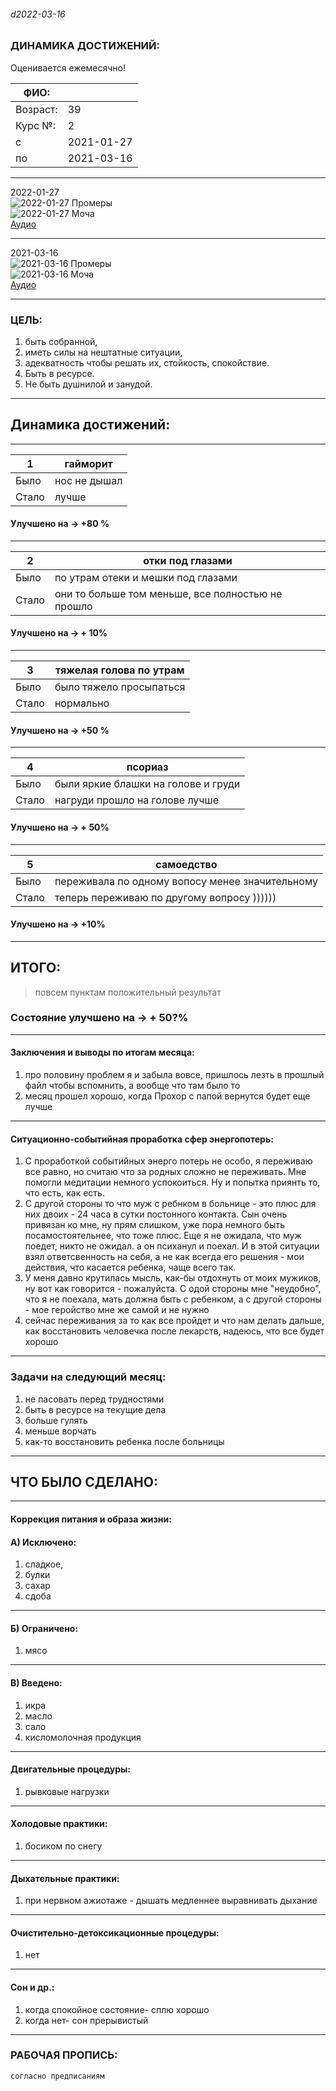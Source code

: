 ###### d2022-03-16  
### ДИНАМИКА ДОСТИЖЕНИЙ:   
Оценивается ежемесячно! 
 
| ФИО: | |  
|-|-|
Возраст: | 39
Курс №:  | 2
с    | 2021-01-27   
по | 2021-03-16  

***
2022-01-27  
![2022-01-27 Промеры](https://telegra.ph/file/b831da7c94ba242daa2c5.jpg)  
![2022-01-27 Моча](https://telegra.ph/file/75f445a8595f6893d2a12.jpg)   
[Аудио]()  

***
2021-03-16  
![2021-03-16 Промеры](https://telegra.ph/file/0bdf3fd35bad2585f9d9e.jpg)  
![2021-03-16 Моча](https://telegra.ph/file/538aa06173aafc09768d9.jpg)  
[Аудио]()

***   
### ЦЕЛЬ:  
1. быть собранной,  
2. иметь силы на нештатные ситуации, 
3. адекватность чтобы решать их, стойкость, спокойствие. 
4. Быть в ресурсе. 
5. Не быть душнилой и занудой.

*** 
## Динамика достижений:  

*** 

|1| гайморит|
|-|-|
Было  | нос не дышал
Стало | лучше

#### Улучшено на  → +80 %  

*** 

| 2 | отки под глазами|
|-|-|
Было  | по утрам отеки и мешки под глазами
Стало | они то больше том меньше, все полностью не прошло

#### Улучшено на  → + 10%  

*** 

| 3 | тяжелая голова по утрам
|-|-|
Было  | было тяжело просыпаться
Стало | нормально

#### Улучшено на  → +50 %  

*** 

| 4 | псориаз
|-|-|
Было  | были яркие блашки на голове и груди
Стало | нагруди прошло на голове лучше

#### Улучшено на  → + 50%  

*** 

| 5 | самоедство
|-|-|
Было  | переживала по одному вопосу менее значительному
Стало | теперь переживаю по другому вопросу ))))))

#### Улучшено на  → +10%  


***
## ИТОГО: 
> повсем пунктам положительный результат

### Состояние улучшено на → + 50?%  

*** 
#### Заключения и выводы по итогам месяца:  
1. про половину проблем я и забыла вовсе, пришлось лезть в прошлый файл чтобы вспомнить, а вообще что там было то
2. месяц прошел хорошо, когда Прохор с папой вернутся будет еще лучше

*** 
#### Ситуационно-событийная проработка сфер энергопотерь:  
1. С проработкой событийных энерго потерь не особо, я переживаю все равно, но считаю что за родных сложно не переживать. Мне помогли медитации немного успокоиться. Ну и попытка приянть то, что есть, как есть.
2. С другой стороны то что муж с ребнком в больнице - это плюс для них двоих - 24 часа в сутки постонного контакта. Сын очень привязан ко мне, ну прям слишком, уже пора немного быть посамостоятельнее, что тоже плюс. Еще я не ожидала, что муж поедет, никто не ожидал. а он психанул и поехал. И в этой ситуации взял ответсвенность на себя, а не как всегда его решения - мои действия, что касается ребенка, чаще всего так. 
3. У меня давно крутилась мысль, как-бы отдохнуть от моих мужиков, ну вот как говорится - пожалуйста. С одой стороны мне "неудобно", что я не поехала, мать должна быть с ребенком, а с другой стороны - мое геройство мне же самой и не нужно
4. сейчас переживания за то как все пройдет и что нам делать дальше, как восстановить человечка после лекарств, надеюсь, что все будет хорошо

***
### Задачи на следующий месяц:   
1. не пасовать перед трудностями
2. быть в ресурсе на текущие дела
3. больше гулять
4. меньше ворчать
5. как-то восстановить ребенка после больницы

***
## ЧТО БЫЛО СДЕЛАНО: 

*** 
#### Коррекция питания и образа жизни:  

#### А) Исключено:  
1. сладкое, 
2. булки 
3. сахар 
4. сдоба

*** 
#### Б) Ограничено:  
1. мясо

*** 
#### В) Введено:  
1. икра 
2. масло 
3. сало
4. кисломолочная продукция

*** 
#### Двигательные процедуры:  
1. рывковые нагрузки

*** 
#### Холодовые практики:  
1. босиком по снегу

*** 
#### Дыхательные практики:  
1. при нервном ажиотаже - дышать медленнее выравнивать дыхание

*** 
#### Очистительно-детоксикационные процедуры:  
1. нет

*** 
#### Сон и др.:
1. когда спокойное состояние- сплю хорошо
1. когда нет- сон прерывистый

*** 
### РАБОЧАЯ ПРОПИСЬ:   
`согласно предписаниям`

